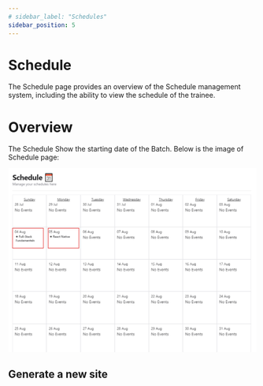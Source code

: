 ```yaml
---
# sidebar_label: "Schedules"
sidebar_position: 5
---
```


<link rel="stylesheet" href="path/to/custom.css"/>

# Schedule

<div class="mt-5">The Schedule page provides an overview of the Schedule management system, including the ability to view the schedule of the trainee.</div>

<h1 class="font-bold mt-5">Overview</h1>
<div class="mt-5">The Schedule Show the starting date of the Batch. Below is the image of Schedule page:</div>

<img src="https://github.com/aisaanwar62/Docusaurus-document/blob/main/static/img/trainee-schedule.png?raw=true
" class="w-auto h-auto my-8 border shadow-md"/>

## Generate a new site

